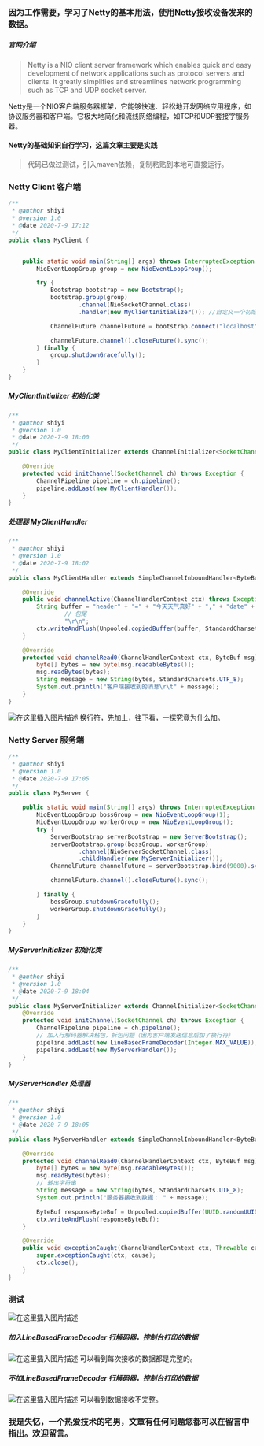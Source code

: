 ### 因为工作需要，学习了Netty的基本用法，使用Netty接收设备发来的数据。
##### 官网介绍
> Netty is a NIO client server framework which enables quick and easy development of network applications such as protocol servers and clients. It greatly simplifies and streamlines network programming such as TCP and UDP socket server.

Netty是一个NIO客户端服务器框架，它能够快速、轻松地开发网络应用程序，如协议服务器和客户端。它极大地简化和流线网络编程，如TCP和UDP套接字服务器。

#### Netty的基础知识自行学习，这篇文章主要是实践
>  代码已做过测试，引入maven依赖，复制粘贴到本地可直接运行。
### Netty Client 客户端
```java
/**
 * @author shiyi
 * @version 1.0
 * @date 2020-7-9 17:12
 */
public class MyClient {


    public static void main(String[] args) throws InterruptedException {
        NioEventLoopGroup group = new NioEventLoopGroup();

        try {
            Bootstrap bootstrap = new Bootstrap();
            bootstrap.group(group)
                    .channel(NioSocketChannel.class)
                    .handler(new MyClientInitializer()); //自定义一个初始化类

            ChannelFuture channelFuture = bootstrap.connect("localhost", 9000);

            channelFuture.channel().closeFuture().sync();
        } finally {
            group.shutdownGracefully();
        }
    }
}
```
##### MyClientInitializer 初始化类
```java
/**
 * @author shiyi
 * @version 1.0
 * @date 2020-7-9 18:00
 */
public class MyClientInitializer extends ChannelInitializer<SocketChannel> {

    @Override
    protected void initChannel(SocketChannel ch) throws Exception {
        ChannelPipeline pipeline = ch.pipeline();
        pipeline.addLast(new MyClientHandler());
    }
}
```
#####  处理器  MyClientHandler
```java
/**
 * @author shiyi
 * @version 1.0
 * @date 2020-7-9 18:02
 */
public class MyClientHandler extends SimpleChannelInboundHandler<ByteBuf> {

    @Override
    public void channelActive(ChannelHandlerContext ctx) throws Exception {
        String buffer = "header" + "=" + "今天天气真好" + "," + "date" + "=" + new Date() +
                // 包尾
                "\r\n";
        ctx.writeAndFlush(Unpooled.copiedBuffer(buffer, StandardCharsets.UTF_8));
    }

    @Override
    protected void channelRead0(ChannelHandlerContext ctx, ByteBuf msg) throws Exception {
        byte[] bytes = new byte[msg.readableBytes()];
        msg.readBytes(bytes);
        String message = new String(bytes, StandardCharsets.UTF_8);
        System.out.println("客户端接收到的消息\r\t" + message);
    }
}
```
![在这里插入图片描述](https://img-blog.csdnimg.cn/20200911162405118.png?x-oss-process=image/watermark,type_ZmFuZ3poZW5naGVpdGk,shadow_10,text_aHR0cHM6Ly9ibG9nLmNzZG4ubmV0L3FxXzQyMjE2Nzkx,size_16,color_FFFFFF,t_70#pic_center)
换行符，先加上，往下看，一探究竟为什么加。
### Netty Server 服务端
```java
/**
 * @author shiyi
 * @version 1.0
 * @date 2020-7-9 17:05
 */
public class MyServer {

    public static void main(String[] args) throws InterruptedException {
        NioEventLoopGroup bossGroup = new NioEventLoopGroup(1);
        NioEventLoopGroup workerGroup = new NioEventLoopGroup();
        try {
            ServerBootstrap serverBootstrap = new ServerBootstrap();
            serverBootstrap.group(bossGroup, workerGroup)
                    .channel(NioServerSocketChannel.class)
                    .childHandler(new MyServerInitializer());
            ChannelFuture channelFuture = serverBootstrap.bind(9000).sync();

            channelFuture.channel().closeFuture().sync();

        } finally {
            bossGroup.shutdownGracefully();
            workerGroup.shutdownGracefully();
        }
    }
}
```
##### MyServerInitializer 初始化类
```java
/**
 * @author shiyi
 * @version 1.0
 * @date 2020-7-9 18:04
 */
public class MyServerInitializer extends ChannelInitializer<SocketChannel> {
    @Override
    protected void initChannel(SocketChannel ch) throws Exception {
        ChannelPipeline pipeline = ch.pipeline();
        // 加入行解码器解决粘包，拆包问题（因为客户端发送信息后加了换行符）
        pipeline.addLast(new LineBasedFrameDecoder(Integer.MAX_VALUE));
        pipeline.addLast(new MyServerHandler());
    }
}
```
##### MyServerHandler 处理器
```java
/**
 * @author shiyi
 * @version 1.0
 * @date 2020-7-9 18:05
 */
public class MyServerHandler extends SimpleChannelInboundHandler<ByteBuf> {

    @Override
    protected void channelRead0(ChannelHandlerContext ctx, ByteBuf msg) throws Exception {
        byte[] bytes = new byte[msg.readableBytes()];
        msg.readBytes(bytes);
        // 转出字符串
        String message = new String(bytes, StandardCharsets.UTF_8);
        System.out.println("服务器接收到数据： " + message);

        ByteBuf responseByteBuf = Unpooled.copiedBuffer(UUID.randomUUID().toString(), StandardCharsets.UTF_8);
        ctx.writeAndFlush(responseByteBuf);
    }

    @Override
    public void exceptionCaught(ChannelHandlerContext ctx, Throwable cause) throws Exception {
        super.exceptionCaught(ctx, cause);
        ctx.close();
    }
}
```
### 测试
![在这里插入图片描述](https://img-blog.csdnimg.cn/20200911163539753.png?x-oss-process=image/watermark,type_ZmFuZ3poZW5naGVpdGk,shadow_10,text_aHR0cHM6Ly9ibG9nLmNzZG4ubmV0L3FxXzQyMjE2Nzkx,size_16,color_FFFFFF,t_70#pic_center)
##### 加入LineBasedFrameDecoder 行解码器，控制台打印的数据

![在这里插入图片描述](https://img-blog.csdnimg.cn/20200911163630965.png?x-oss-process=image/watermark,type_ZmFuZ3poZW5naGVpdGk,shadow_10,text_aHR0cHM6Ly9ibG9nLmNzZG4ubmV0L3FxXzQyMjE2Nzkx,size_16,color_FFFFFF,t_70#pic_center)
可以看到每次接收的数据都是完整的。
##### 不加LineBasedFrameDecoder 行解码器，控制台打印的数据
![在这里插入图片描述](https://img-blog.csdnimg.cn/20200911164058603.png?x-oss-process=image/watermark,type_ZmFuZ3poZW5naGVpdGk,shadow_10,text_aHR0cHM6Ly9ibG9nLmNzZG4ubmV0L3FxXzQyMjE2Nzkx,size_16,color_FFFFFF,t_70#pic_center)
可以看到数据接收不完整。

### 我是失忆，一个热爱技术的宅男，文章有任何问题您都可以在留言中指出。欢迎留言。

